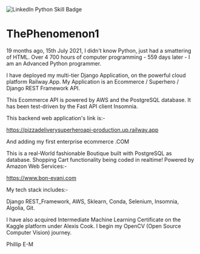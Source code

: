 ![LinkedIn Python Skill Badge](https://user-images.githubusercontent.com/96743401/154258965-dc261437-a916-442b-aed4-0d6ea3e095c8.png)
# ThePhenomenon1

19 months ago, 15th July 2021, I didn't know Python, just had a smattering of HTML.
Over 4 700 hours of computer programming - 559 days later - I am an Advanced Python programmer. 

I have deployed my multi-tier Django Application, on the powerful cloud platform Railway.App. 
My Application is an Ecommerce / Superhero / Django REST Framework API.

This Ecommerce API is powered by AWS and the PostgreSQL database.
It has been test-driven by the Fast API client Insomnia.

This backend web application's link is:-

https://pizzadeliverysuperheroapi-production.up.railway.app

And adding my first enterprise ecommerce .COM

This is a real-World fashionable Boutique built with PostgreSQL as database. Shopping Cart functionality being coded in realtime! Powered by Amazon Web Services:-

https://www.bon-evani.com


My tech stack includes:-

Django REST_Framework,
AWS,
Sklearn,
Conda,
Selenium,
Insomnia,
Algolia,
Git.

I have also acquired Intermediate Machine Learning Certificate on the Kaggle platform under Alexis Cook. I begin my OpenCV (Open Source Computer Vision) journey.

Phillip E-M
